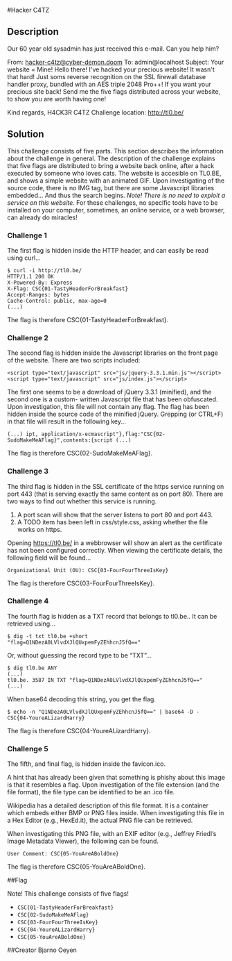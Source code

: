 #Hacker C4TZ

## Description

Our 60 year old sysadmin has just received this e-mail. Can you help him?

From: hacker-c4tz@cyber-demon.doom
To: admin@localhost
Subject: Your website = Mine!
Hello there! I've hacked your precious website! It wasn't that hard! Just soms reverse recognition on the SSL firewall database handler proxy, bundled with an AES triple 2048 Pro++!
If you want your precious site back! Send me the five flags distributed across your website, to show you are worth having one!

Kind regards,
H4CK3R C4TZ
Challenge location: http://tl0.be/

## Solution


This challenge consists of five parts. This section describes the information about the challenge in general.
The description of the challenge explains that five flags are distributed to bring a website back online, after a hack executed by someone who loves cats.
The website is accesible on TL0.BE, and shows a simple website with an animated GIF. Upon investigating of the source code, there is no IMG tag, but there are some Javascript libraries embedded... And thus the search begins.
*Note! There is no need to exploit a service on this website.*
For these challenges, no specific tools have to be installed on your computer, sometimes, an online service, or a web browser, can already do miracles!

### Challenge 1

The first flag is hidden inside the HTTP header, and can easily be read using curl...
```
$ curl -i http://tl0.be/
HTTP/1.1 200 OK
X-Powered-By: Express
X-Flag: CSC{01-TastyHeaderForBreakfast}
Accept-Ranges: bytes
Cache-Control: public, max-age=0
(...)
```
The flag is therefore CSC{01-TastyHeaderForBreakfast}.


### Challenge 2

The second flag is hidden inside the Javascript libraries on the front page of the website. There are two scripts included:

```
<script type="text/javascript" src="js/jquery-3.3.1.min.js"></script>
<script type="text/javascript" src="js/index.js"></script>
```

The first one seems to be a download of jQuery 3.3.1 (minified), and the second one is a custom- written Javascript file that has been obfuscated. Upon investigation, this file will not contain any flag. The flag has been hidden inside the source code of the minified jQuery. Grepping (or CTRL+F) in that file will result in the following key...

```
(...) ipt, application/x-ecmascript"},flag:"CSC{02-
SudoMakeMeAFlag}",contents:{script (...)
```

The flag is therefore CSC{02-SudoMakeMeAFlag}.


### Challenge 3


The third flag is hidden in the SSL certificate of the https service running on port 443 (that is serving exactly the same content as on port 80). There are two ways to find out whether this service is running.
  1. A port scan will show that the server listens to port 80 and port 443.
  2. A TODO item has been left in css/style.css, asking whether the file works on https.

Opening https://tl0.be/ in a webbrowser will show an alert as the certificate has not been configured correctly. When viewing the certificate details, the following field will be found...
 
```
Organizational Unit (OU): CSC{03-FourFourThreeIsKey}
```

The flag is therefore CSC{03-FourFourThreeIsKey}.


### Challenge 4

The fourth flag is hidden as a TXT record that belongs to tl0.be.. It can be retrieved using... 
```
$ dig -t txt tl0.be +short
"flag=Q1NDezA0LVlvdXJlQUxpemFyZEhhcnJ5fQ=="
```
Or, without guessing the record type to be “TXT”...
```
$ dig tl0.be ANY
(...)
tl0.be. 3587 IN TXT "flag=Q1NDezA0LVlvdXJlQUxpemFyZEhhcnJ5fQ=="
(...)
```
When base64 decoding this string, you get the flag.
```
$ echo -n "Q1NDezA0LVlvdXJlQUxpemFyZEhhcnJ5fQ==" | base64 -D -
CSC{04-YoureALizardHarry}
```

The flag is therefore CSC{04-YoureALizardHarry}.

### Challenge 5

The fifth, and final flag, is hidden inside the favicon.ico.

A hint that has already been given that something is phishy about this image is that it resembles a flag. Upon investigation of the file extension (and the file format), the file type can be identified to be an .ico file.

Wikipedia has a detailed description of this file format. It is a container which embeds either BMP or PNG files inside. When investigating this file in a Hex Editor (e.g., HexEd.it), the actual PNG file can be retrieved.

When investigating this PNG file, with an EXIF editor (e.g., Jeffrey Friedl’s Image Metadata Viewer), the following can be found.
```
User Comment: CSC{05-YouAreABoldOne}
```

The flag is therefore CSC{05-YouAreABoldOne}.

##Flag

Note! This challenge consists of five flags!
  * `CSC{01-TastyHeaderForBreakfast}`
  * `CSC{02-SudoMakeMeAFlag}`
  * `CSC{03-FourFourThreeIsKey}`
  * `CSC{04-YoureALizardHarry}`
  * `CSC{05-YouAreABoldOne}`


##Creator
Bjarno Oeyen

